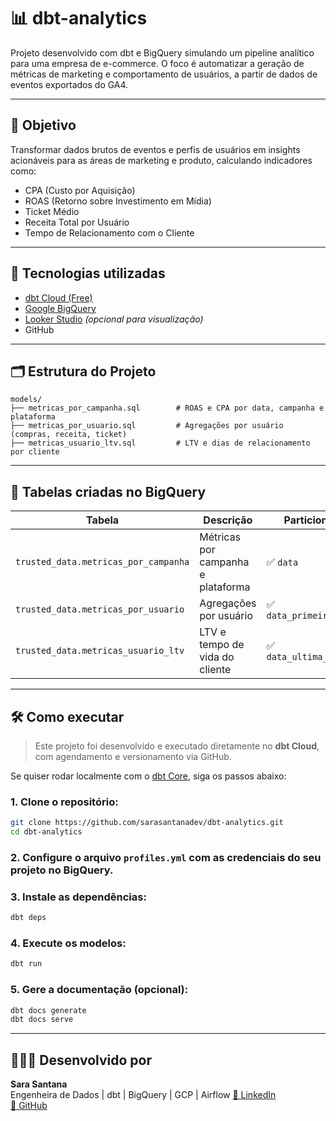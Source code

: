 # 📊 dbt-analytics

Projeto desenvolvido com dbt e BigQuery simulando um pipeline analítico para uma empresa de e-commerce. O foco é automatizar a geração de métricas de marketing e comportamento de usuários, a partir de dados de eventos exportados do GA4.

---

## 🎯 Objetivo

Transformar dados brutos de eventos e perfis de usuários em insights acionáveis para as áreas de marketing e produto, calculando indicadores como:

- CPA (Custo por Aquisição)
- ROAS (Retorno sobre Investimento em Mídia)
- Ticket Médio
- Receita Total por Usuário
- Tempo de Relacionamento com o Cliente

---

## 🧰 Tecnologias utilizadas

- [dbt Cloud (Free)](https://cloud.getdbt.com/)
- [Google BigQuery](https://cloud.google.com/bigquery)
- [Looker Studio](https://lookerstudio.google.com/) *(opcional para visualização)*
- GitHub

---

## 🗂️ Estrutura do Projeto

```
models/
├── metricas_por_campanha.sql        # ROAS e CPA por data, campanha e plataforma
├── metricas_por_usuario.sql         # Agregações por usuário (compras, receita, ticket)
├── metricas_usuario_ltv.sql         # LTV e dias de relacionamento por cliente
```

---

## 📁 Tabelas criadas no BigQuery

| Tabela                              | Descrição                               | Particionada?            | Clusterizada?              |
|------------------------------------|------------------------------------------|---------------------------|-----------------------------|
| `trusted_data.metricas_por_campanha` | Métricas por campanha e plataforma     | ✅ `data`                 | ✅ `campanha`, `plataforma` |
| `trusted_data.metricas_por_usuario`  | Agregações por usuário                 | ✅ `data_primeira_compra` | ✅ `user_id`                |
| `trusted_data.metricas_usuario_ltv`  | LTV e tempo de vida do cliente         | ✅ `data_ultima_compra`   | ✅ `user_id`                |

---

## 🛠️ Como executar

> Este projeto foi desenvolvido e executado diretamente no **dbt Cloud**, com agendamento e versionamento via GitHub.

Se quiser rodar localmente com o [dbt Core](https://docs.getdbt.com/docs/core), siga os passos abaixo:

### 1. Clone o repositório:

```bash
git clone https://github.com/sarasantanadev/dbt-analytics.git
cd dbt-analytics
```

### 2. Configure o arquivo `profiles.yml` com as credenciais do seu projeto no BigQuery.

### 3. Instale as dependências:

```bash
dbt deps
```

### 4. Execute os modelos:

```bash
dbt run
```

### 5. Gere a documentação (opcional):

```bash
dbt docs generate
dbt docs serve
```

---

## 👩🏽‍💻 Desenvolvido por

**Sara Santana**  
Engenheira de Dados | dbt | BigQuery | GCP | Airflow 
[🔗 LinkedIn](https://(https://www.linkedin.com/in/santana-sara/)/)  
[🐙 GitHub](https://(https://github.com/santtanasara))
